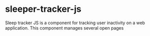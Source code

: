 # sleeper-tracker-js
Sleep tracker JS is a component for tracking user inactivity on a web application. This component manages several open pages
